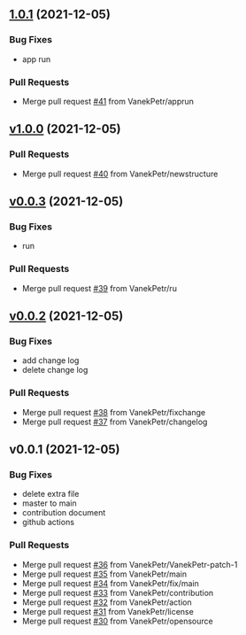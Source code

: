 
<a name="1.0.1"></a>
## [1.0.1](https://github.com/VanekPetr/investment-funnel/compare/v1.0.0...1.0.1) (2021-12-05)

### Bug Fixes

* app run

### Pull Requests

* Merge pull request [#41](https://github.com/VanekPetr/investment-funnel/issues/41) from VanekPetr/apprun


<a name="v1.0.0"></a>
## [v1.0.0](https://github.com/VanekPetr/investment-funnel/compare/v0.0.3...v1.0.0) (2021-12-05)

### Pull Requests

* Merge pull request [#40](https://github.com/VanekPetr/investment-funnel/issues/40) from VanekPetr/newstructure


<a name="v0.0.3"></a>
## [v0.0.3](https://github.com/VanekPetr/investment-funnel/compare/v0.0.2...v0.0.3) (2021-12-05)

### Bug Fixes

* run

### Pull Requests

* Merge pull request [#39](https://github.com/VanekPetr/investment-funnel/issues/39) from VanekPetr/ru


<a name="v0.0.2"></a>
## [v0.0.2](https://github.com/VanekPetr/investment-funnel/compare/v0.0.1...v0.0.2) (2021-12-05)

### Bug Fixes

* add change log
* delete change log

### Pull Requests

* Merge pull request [#38](https://github.com/VanekPetr/investment-funnel/issues/38) from VanekPetr/fixchange
* Merge pull request [#37](https://github.com/VanekPetr/investment-funnel/issues/37) from VanekPetr/changelog


<a name="v0.0.1"></a>
## v0.0.1 (2021-12-05)

### Bug Fixes

* delete extra file
* master to main
* contribution document
* github actions

### Pull Requests

* Merge pull request [#36](https://github.com/VanekPetr/investment-funnel/issues/36) from VanekPetr/VanekPetr-patch-1
* Merge pull request [#35](https://github.com/VanekPetr/investment-funnel/issues/35) from VanekPetr/main
* Merge pull request [#34](https://github.com/VanekPetr/investment-funnel/issues/34) from VanekPetr/fix/main
* Merge pull request [#33](https://github.com/VanekPetr/investment-funnel/issues/33) from VanekPetr/contribution
* Merge pull request [#32](https://github.com/VanekPetr/investment-funnel/issues/32) from VanekPetr/action
* Merge pull request [#31](https://github.com/VanekPetr/investment-funnel/issues/31) from VanekPetr/license
* Merge pull request [#30](https://github.com/VanekPetr/investment-funnel/issues/30) from VanekPetr/opensource

